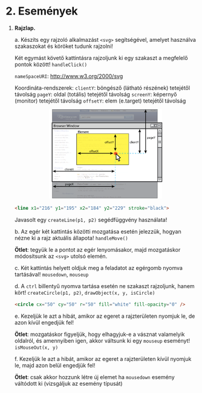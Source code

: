# 2. Események

1. **Rajzlap.**
   
    a. Készíts egy rajzoló alkalmazást `<svg>` segítségével, amelyet használva szakaszokat és köröket tudunk rajzolni!

    Két egymást követő kattintásra rajzoljunk ki egy szakaszt a megfelelő pontok között! `handleClick()`

    `nameSpaceURI`: http://www.w3.org/2000/svg

    Koordináta-rendszerek:
    `clientY`: böngésző (látható részének) tetejétől távolság
    `pageY`: oldal (totális) tetejétől távolság
    `screenY`: képernyő (monitor) tetejétől távolság
    `offsetY`: elem (e.target) tetejétől távolság

    <p align="center">
    <img width="300" src="kepek/mouse-events.png">
    </py>

    ```html
    <line x1="216" y1="195" x2="184" y2="229" stroke="black">
    ```

    Javasolt egy `createLine(p1, p2)` segédfüggvény használata!

    b. Az egér két kattintás közötti mozgatása esetén jelezzük, hogyan nézne ki a rajz aktuális állapota! `handleMove()`

    **Ötlet**: tegyük le a pontot az egér lenyomásakor, majd mozgatáskor módosítsunk az `<svg>` utolsó elemén.

    c. Két kattintás helyett oldjuk meg a feladatot az egérgomb nyomva tartásával! `mousedown`, `mouseup`

    d. A `ctrl` billentyű nyomva tartása esetén ne szakaszt rajzoljunk, hanem kört! `createCircle(p1, p2)`, `drawObject(x, y, isCircle)`

    ```html
    <circle cx="50" cy="50" r="50" fill="white" fill-opacity="0" />
    ```

    e. Kezeljük le azt a hibát, amikor az egeret a rajzterületen nyomjuk le, de azon kívül engedjük fel!

    **Ötlet**: mozgatáskor figyeljük, hogy elhagyjuk-e a vásznat valamelyik oldalról, és amennyiben igen, akkor váltsunk ki egy `mouseup` eseményt! `isMouseOut(x, y)`

    f. Kezeljük le azt a hibát, amikor az egeret a rajzterületen kívül nyomjuk le, majd azon belül engedjük fel!

    **Ötlet**: csak akkor hozzunk létre új elemet ha `mousedown` esemény váltódott ki (vizsgáljuk az esemény típusát)